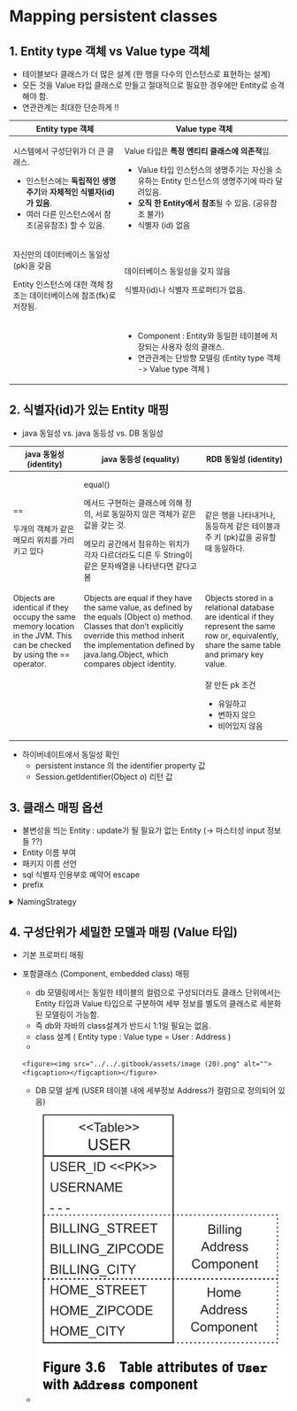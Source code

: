 # Mapping persistent classes

## 1. Entity type 객체 vs Value type 객체&#x20;

* 테이블보다 클래스가 더 많은 설계 (한 행을 다수의 인스턴스로 표현하는 설계)
* 모든 것을 Value 타입 클래스로 만들고 절대적으로 필요한 경우에만 Entity로 승격해야 함.&#x20;
* 연관관계는 최대한 단순하게 !!

| Entity type 객체                                                                                                                                              | Value type 객체                                                                                                                                                                                                   |
| ----------------------------------------------------------------------------------------------------------------------------------------------------------- | --------------------------------------------------------------------------------------------------------------------------------------------------------------------------------------------------------------- |
| <p>시스템에서 구성단위가 더 큰 클래스. </p><ul><li>인스턴스에는 <strong>독립적인 생명주기</strong>와 <strong>자체적인 식별자(id)가 있음</strong>. </li><li>여러 다른 인스턴스에서 참조(공유참조) 할 수 있음. </li></ul> | <p>Value 타입은 <strong>특정 엔티티 클래스에 의존적</strong>임. </p><ul><li>Value 타입 인스턴스의 생명주기는 자신을 소유하는 Entity 인스턴스의 생명주기에 따라 달려있음.</li><li> <strong>오직 한 Entity에서 참조</strong>될 수 있음. (공유참조 불가)</li><li>식별자 (id) 없음</li></ul> |
| <p>자신만의 데이터베이스 동일성(pk)을 갖음</p><p>Entity 인스턴스에 대한 객체 참조는 데이터베이스에 참조(fk)로 저장됨. </p>                                                                           | <p>데이터베이스 동일성을 갖지 않음</p><p>식별자(id)나 식별자 프로퍼티가 없음. </p>                                                                                                                                                          |
|                                                                                                                                                             | <ul><li>Component : Entity와 동일한 테이블에 저장되는 사용자 정의 클래스. </li><li>연관관계는 단방향 모델링 (Entity type 객체 -> Value type 객체 ) </li></ul>                                                                                      |

## 2. 식별자(id)가 있는 Entity 매핑&#x20;

* &#x20;java 동일성 vs. java 동등성 vs. DB 동일성

| java 동일성 (identity)                                                                                                     | java 동등성 (equality)                                                                                                                                                                                                                   | RDB 동일성 (identity)                                                                                                                                 |
| ----------------------------------------------------------------------------------------------------------------------- | ------------------------------------------------------------------------------------------------------------------------------------------------------------------------------------------------------------------------------------- | -------------------------------------------------------------------------------------------------------------------------------------------------- |
| <p>== </p><p>두개의 객체가 같은 메모리 위치를 가리키고 있다 </p>                                                                            | <p>equal() </p><p>메서드 구현하는 클래스에 의해 정의, 서로 동일하지 않은 객체가 같은 값을 갖는 것. </p><p>메모리 공간에서 점유하는 위치가 각자 다르더라도 디른 두 String이 같은 문자배열을 나타낸다면 같다고 봄 </p>                                                                                            | 같은 행을 나타내거나, 동등하게 같은 테이블과 주 키 (pk)값을 공유할 때 동일하다.                                                                                                   |
| Objects are identical if they occupy the same memory location in the JVM. This can be checked by using the == operator. | Objects are equal if they have the same value, as defined by the equals (Object o) method. Classes that don’t explicitly override this method inherit the implementation defined by java.lang.Object, which compares object identity. | Objects stored in a relational database are identical if they represent the same row or, equivalently, share the same table and primary key value. |
|                                                                                                                         |                                                                                                                                                                                                                                       | <p>잘 만든 pk 조건 </p><ul><li>유일하고</li><li>변하지 않으</li><li>비어있지 않음 </li></ul>                                                                           |

* 하이버네이트에서 동일성 확인
  * persistent instance 의 the identifier property 값
  * Session.getIdentifier(Object o) 리턴 값&#x20;

## 3. 클래스 매핑 옵션&#x20;

* 불변성을 띄는 Entity : update가 될 필요가 없는 Entity (-> 마스터성 input 정보들 ??)
* Entity 이름 부여
* 패키지 이름 선언
* sql 식별자 인용부호 예약어 escape &#x20;
* prefix&#x20;

<details>

<summary>NamingStrategy</summary>

{% code title="hibernate.cfg.xml" %}
```xml
<?xml version='1.0' encoding='utf-8'?>
<!DOCTYPE hibernate-configuration PUBLIC
    "-//Hibernate/Hibernate Configuration DTD//EN"
    "http://www.hibernate.org/dtd/hibernate-configuration-3.0.dtd">
<hibernate-configuration>
  <session-factory>
    <property name="hibernate.physical_naming_strategy">com.gof.util.PhysicalNamingStrategyImpl</property>    
```
{% endcode %}

{% code title="PhysicalNamingStrategyImpl.java" %}
```java
public class PhysicalNamingStrategyImpl extends PhysicalNamingStrategyStandardImpl implements Serializable {	
	
	private static final long serialVersionUID = -3189474054653840418L;	
	public static final PhysicalNamingStrategyImpl INSTANCE = new PhysicalNamingStrategyImpl();
	
//	private static String prefix = EsgConstant.TABLE_PREFIX == null ? "E" : EsgConstant.TABLE_PREFIX;
	private static String schema = EsgConstant.TABLE_SCHEMA == null ? "PUBLIC" : EsgConstant.TABLE_SCHEMA;

	 
    @Override
	public Identifier toPhysicalSchemaName(Identifier name, JdbcEnvironment context) {

    	if(super.toPhysicalSchemaName(name, context)==null) {
    		return new Identifier(schema, false);
    	}
		return super.toPhysicalSchemaName(name, context);
	}
    
	@Override
	public Identifier toPhysicalTableName(Identifier name, JdbcEnvironment context) {
	    return new Identifier(addUnderscores(name.getText()), name.isQuoted());
	}

	@Override
	public Identifier toPhysicalColumnName(Identifier name, JdbcEnvironment context) {
	    return new Identifier(addUnderscores(name.getText()), name.isQuoted());
	}

	public static String addUnderscores(String name) {
				
	    final StringBuilder buf = new StringBuilder( name.replace('.', '_') );
	    
	    for (int i=1; i<buf.length()-1; i++) {	    
	        if (
	             Character.isLowerCase( buf.charAt(i-1) ) &&
	             Character.isUpperCase( buf.charAt(i) ) &&
	             Character.isLowerCase( buf.charAt(i+1) )
	         ) {
	             buf.insert(i++, '_');
	         }
	     }
	     return buf.toString().toUpperCase(Locale.ROOT);
	}
}
```
{% endcode %}

</details>

## 4. 구성단위가 세밀한 모델과 매핑 (Value 타입)

* 기본 프로퍼티 매핑&#x20;
* 포함클래스 (Component, embedded class) 매핑&#x20;
  * db 모델링에서는 동일한 테이블의 컬럼으로 구성되더라도 클래스 단위에서는 Entity 타입과 Value 타입으로 구분하여 세부 정보를 별도의 클래스로 세분화된 모델링이 가능함.
  * 즉 db와 자바의 class설계가 반드시 1:1일 필요는 없음.&#x20;
  * class 설계 ( Entity type : Value type = User : Address )
  *

      <figure><img src="../../.gitbook/assets/image (20).png" alt=""><figcaption></figcaption></figure>
  * DB 모델 설계 (USER 테이블 내에 세부정보 Address가 컬럼으로 정의되어 있음)&#x20;
  * ![](<../../.gitbook/assets/image (14).png>)
